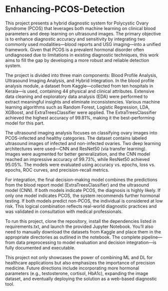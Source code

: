 # Enhancing-PCOS-Detection
This project presents a hybrid diagnostic system for Polycystic Ovary Syndrome (PCOS) that leverages both machine learning on clinical blood parameters and deep learning on ultrasound images. The primary objective is to enhance diagnostic accuracy and sensitivity by integrating two commonly used modalities—blood reports and USG imaging—into a unified framework. Given that PCOS is a prevalent hormonal disorder often undiagnosed due to limitations in existing diagnostic techniques, this work aims to fill the gap by developing a more robust and reliable detection system.

The project is divided into three main components: Blood Profile Analysis, Ultrasound Imaging Analysis, and Hybrid Integration. In the blood profile analysis module, a dataset from Kaggle—collected from ten hospitals in Kerala—is used, containing 44 physical and clinical attributes. Extensive data cleaning and exploratory data analysis (EDA) were performed to extract meaningful insights and eliminate inconsistencies. Various machine learning algorithms such as Random Forest, Logistic Regression, LDA, XGBoost, and ExtraTreesClassifier were applied. The ExtraTreesClassifier achieved the highest accuracy of 99.81%, making it the best-performing model for this part.

The ultrasound imaging analysis focuses on classifying ovary images into PCOS-infected and healthy categories. The dataset contains labeled ultrasound images of infected and non-infected ovaries. Two deep learning architectures were used—CNN and ResNet50 (via transfer learning). Images were augmented for better generalization, and the CNN model reached an impressive accuracy of 99.73%, while ResNet50 achieved 95.05%. The models were evaluated using accuracy vs. epochs, loss vs. epochs, ROC curves, and precision-recall metrics.

For integration, the final decision-making model combines the predictions from the blood report model (ExtraTreesClassifier) and the ultrasound model (CNN). If both models indicate PCOS, the diagnosis is highly likely. If only one model indicates PCOS, the system recommends further hormonal testing. If both models predict non-PCOS, the individual is considered at low risk. This logical combination reflects real-world diagnostic practices and was validated in consultation with medical professionals.

To run this project, clone the repository, install the dependencies listed in requirements.txt, and launch the provided Jupyter Notebook. You’ll also need to manually download the datasets from Kaggle and place them in the appropriate directories as outlined in the notebook. The complete pipeline—from data preprocessing to model evaluation and decision integration—is fully documented and executable.

This project not only showcases the power of combining ML and DL for healthcare applications but also emphasizes the importance of precision medicine. Future directions include incorporating more hormonal parameters (e.g., testosterone, cortisol, HbA1c), expanding the image dataset, and eventually deploying the solution as a web-based diagnostic tool.

